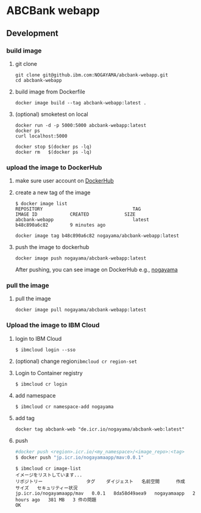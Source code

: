 # ABCBank webapp


## Development

### build image

1. git clone

	```
	git clone git@github.ibm.com:NOGAYAMA/abcbank-webapp.git
	cd abcbank-webapp
	```

1. build image from Dockerfile

	```
	docker image build --tag abcbank-webapp:latest .
	```
1. (optional) smoketest on local

	```
	docker run -d -p 5000:5000 abcbank-webapp:latest
	docker ps 
	curl localhost:5000
	
	docker stop $(docker ps -lq)
	docker rm   $(docker ps -lq)
	```

### upload the image to DockerHub

1. make sure user account on [DockerHub](https://hub.docker.com)

1. create a new tag of the image

	```
	$ docker image list 
	REPOSITORY                                 TAG                 IMAGE ID            CREATED             SIZE
	abcbank-webapp                             latest              b48c890a6c82        9 minutes ago       
	```
	
	```
	docker image tag b48c890a6c82 nogayama/abcbank-webapp:latest
	```

1. push the image to dockerhub

	```
	docker image push nogayama/abcbank-webapp:latest
	```

	After pushing, you can see image on DockerHub e.g., [nogayama](https://cloud.docker.com/u/nogayama/repository/docker/nogayama/abcbank-webapp)

### pull the image

1. pull the image

	```
	docker image pull nogayama/abcbank-webapp:latest
	```

### Upload the image to IBM Cloud

1. login to IBM Cloud

    ```
    $ ibmcloud login --sso
    ```

1. (optional) change region`ibmcloud cr region-set`

2. Login to Container registry

    ```
    $ ibmcloud cr login
    ```


3. add namespace

    ```
    $ ibmcloud cr namespace-add nogayama
    ```

4. add tag
    
	```
	docker tag abcbank-web "de.icr.io/nogayama/abcbank-web:latest"
    ```

5. push

    ```bash
    #docker push <region>.icr.io/<my_namespace>/<image_repo>:<tag>
    $ docker push "jp.icr.io/nogayamaapp/mav:0.0.1"
    ```
    
    ```
    $ ibmcloud cr image-list
    イメージをリストしています...
    リポジトリー                タグ    ダイジェスト   名前空間      作成          サイズ   セキュリティー状況
    jp.icr.io/nogayamaapp/mav   0.0.1   8da58d49aea9   nogayamaapp   2 hours ago   381 MB   3 件の問題   
    OK
    ```
